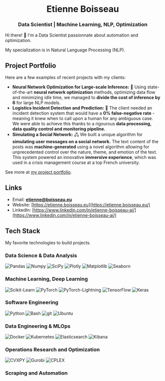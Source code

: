 <!--
**Nathravorn/Nathravorn** is a ✨ _special_ ✨ repository because its `README.md` (this file) appears on your GitHub profile.

Here are some ideas to get you started:

- 🔭 I’m currently working on ...
- 🌱 I’m currently learning ...
- 👯 I’m looking to collaborate on ...
- 🤔 I’m looking for help with ...
- 💬 Ask me about ...
- 📫 How to reach me: ...
- 😄 Pronouns: ...
- ⚡ Fun fact: ...
-->

<h1 align="center">Etienne Boisseau</h1>
<h3 align="center">Data Scientist | Machine Learning, NLP, Optimization</h3>

Hi there! 👋 I'm a Data Scientist passionnate about automation and optimization.

My specialization is in Natural Language Processing (NLP).

## Project Portfolio
Here are a few examples of recent projects with my clients:

- **Neural Network Optimization for Large-scale Inference:** 🧠 Using state-of-the-art **neural network optimization** methods, optimizing data flow and minimizing idle time, we managed to **divide the cost of inference by 6** for large NLP models.
- **Logistics Incident Detection and Prediction:** 🚚 The client needed an incident detection system that would have a **0% false-negative rate** - meaning it knew when to call upon a human for any ambiguous case. We were able to achieve this thanks to a rigourous **data processing, data quality control and monitoring pipeline.**
- **Simulating a Social Network:** 🖧 We built a unique algorithm for **simulating user messages on a social network.** The text content of the posts was **machine-generated** using a novel algorithm allowing for unprecedented control over the nature, theme, and emotion of the text. This system powered an innovative **immersive experience**, which was used in a crisis management course at a top French university.

See more at [my project portfolio](https://etienne.boisseau.eu#projects).

## Links

- Email: **etienne@boisseau.eu**
- Website: [https://etienne.boisseau.eu](https://etienne.boisseau.eu/)
- LinkedIn: [https://www.linkedin.com/in/etienne-boisseau-ai/](https://www.linkedin.com/in/etienne-boisseau-ai/)

## Tech Stack
My favorite technologies to build projects.

### Data Science & Data Analysis

<p>
<img alt="Pandas" src="https://img.shields.io/badge/-Pandas-150458?style=flat&logo=Pandas&logoColor=white"/>
<img alt="Numpy" src="https://img.shields.io/badge/-numpy-013243.svg?style=flat&logo=numpy&logoColor=white"/>
<img alt="SciPy" src="https://img.shields.io/badge/-SciPy-0C55A5.svg?style=flat&logo=scipy&logoColor=white"/>
<img alt="Plotly" src="https://img.shields.io/badge/-Plotly-3F4F75.svg?style=flat&logo=plotly&logoColor=white"/>
<img alt="Matplotlib" src="https://img.shields.io/badge/-Matplotlib-ffffff.svg?style=flat&logo=Matplotlib&logoColor=black"/>
<img alt="Seaborn" src="https://img.shields.io/badge/-Seaborn-5c7da2.svg?logoColor=white&logo=data%3Aimage%2Fpng%3Bbase64%2CiVBORw0KGgoAAAANSUhEUgAAADIAAAAyCAYAAAAeP4ixAAALrklEQVR42tRXA5gkSROdH2fbtvXhfGtrzLONmfXuqM%2B2bftubVtts6pdbS3i4uW3edZ6N74vuqpysjLfi3gRWVO2uezEE%2B%2FcuUePu4%2BsadRdVF3f2VbdqHuxvLrtx%2FLq9onsk3Bf06B7uaqus72mobPf5b1ajrnggpt2K9sejIHs1KVX86kVte2vVdV2GK669hG1Zfgr%2Fhdf%2FjY4d54hZzC6ye4IkNOpkMnsoQULzbmXX%2FteHdv2VqDpmoeDlbUdFib4ce%2FeLWef3atlj61OAJsOqmptrKrrWHndjY%2BFPv50WlhRY5TLF%2BnXlizkSVq2VBTP5liI%2FKkEFYslCgbjNHHSYu22O5%2BJVtZ2mqpq22%2B59NJb99sqJHr0GXpFZU2HaUzrG6rPH6G1a9eSJxmn0po1ACtcGsYBfpLLQhYmMNfvooWqR9xLC6QT4t1QKE6tHW8HKmra7YPKxzbxVv%2FdIgQuu%2BzOgzgDE2%2B945kQoi%2BBOhNRmuG1C8ALFQ%2FuAe432cC9Q4sIB6llQb%2BYC1ukeimWy8gAUCSapDGtb6pMaB7X3NGblUT3Pi0XsZ49M2auiP1eOvAUO4BEGVAwk5IZEhlwJ2JiXB9RBBGQgLRg9niEnMkYyDAxN3lTmswsrdK7MtUNOn%2BvviPKN4%2BUeg%2B96urrHwkg9dJCDBagoHdEc5zDCDAyqpKIIIUxRH8xOzIla2Wqx4p1hNuYkCkapG9sq8ipRcU8WCKRoebhryiDy8e2bBKJrn2aKyClUmk1wVaEA5QrFsnLQMMMYAGD8yTiZORoJ%2FM5qX0RcYDFc2J9tqRLw%2FuLmbzCc7%2Bz6ckWC5MlHpaBENmU1trxjsKZeXgjM9FyzZ33PK%2FKxeQGLAeOpo1ghqgqIohI4m8AujzkZw8AGNeDWUhL1oyb50BmyCTmzmOwuCIryCCIgaBLi2G%2BrC38DXUTHDhkTOeGkejRfCnLSZGZAEgpJSwOvaNoJ7hM4l5JJylbFBEXWcCcHxwGciWispZEZgAYckOdYGyc0yTWhukjKgCDCAhinNcK0vd2g5gLG9P%2BttJ%2F4Kib%2FhWJS3oOO7y6XueMxpL0a8MmAAKzcrRtLAOMwUDQys8TGBi0LgECgCSBbOB9AHZzFleGA3gP8zEu6wpyxRwmoBfBUzlICI7IeLZAV177sNK1V%2FMF%2F8TjvxU1HXPnzjdE5SG2jKUis4KiThULIkoy5bN9DsrxPPw9ns%2BydLJkYCAyO3aeB6CQJGQ2xW2lFbwmZLRm7VqxBq7SFJYh5iMAUm4xXlMGzWrzZ%2Fgrwtily217%2FiWLgZVjm9AlfpWF9bKKAhgAi6tcGI6IYePJbotow8gUagZzIBNEXZqaSNFch5c%2BXLCC3py9hMZ%2BPfk3%2FsK0BWJ8qtlJrkicpI3nDDu1mAgK7MVXvg3yp82fF%2F9Fve%2Fdv6q20xWJiIjIlwTw6V6bqAWAdXFUk%2Fk8xTj6v%2B4uIIFMQSoYl5H2xDX6cZWFnpg4G2A32EHapITFmvMVN8EymTzVX%2FlAoFu35mP%2BQKSqpmP4Y098qshMgMDSoA%2FAQEAeZog00i4kJ%2BfiXh6EIJTnJrHMq0jwm8Uf%2BGG6CIiWzRPs%2Bx%2FnaUP4g%2FN3XeqmffijzRwKawIMDjcYNG1lInhGZ9KYBO5lFwExH88HUZWJYBNshk03DOiGZynMzai26QG1W7d7j%2FilNoa09r5v6Es4M9DnIS1cGaRG39r0TE77zYGGswJZgEeyGVJY%2B18uNWCTreaoJSiourZjRJm0ypq2r%2FG%2FAkACHFojPv4WBjxCUiha%2BdmA8wOtNl0sQD6yaLeJ661eKq9qW9GlS5f%2FiyKva7yfazJNvzZkBUWN6ENKeIZF0hl0Fan%2FberTDA5xroii7969%2BfSbb38qBKBTWOvS5AdehiMvixfaxALbi38wfwWNaXtL5fquKKuq7xj%2B0ivfqYg6TlRp6OPo%2BVtXOhveycaNXxSva7j%2FubLq2s53xo1boAE0Oo4EvqO4weylwRVtc8sGV7bOXmnxbHAkfirWGoBku4LoxIWolLIrKrtiZ23btr2jtTFc2%2Fb3%2F2vvx1rfip2UO92zVZO83LeerdyqroeZ9949t0%2Bfvqoaxwy8vguDS%2BtwbXmXY4PX16FrcRUz9cyZA1lYvwP2zumbAgtb4fz0rZ1DH6Dg7sMKXr6xDWXdk5CsGACX1PoDLaP6PHRcvgEXb20Tn88EyCIql71j%2BgMBpvq12bXb%2B%2F6RWnZgfo0qT5U7sUUUdO%2BBWt7WqeKNLe%2BAnWPaQ14gRJ3zy1vQN75MFaCK6NSKmq%2FCtVu7RE%2BdAeFQi1pqbP02qLonwC%2BjVecA%2BLx0fn6DvH56allYiyZXN%2B%2FD4OI6P33O3qjRiHbEAmLDsYMdE%2FqaAKd56kfOz%2F900IdchQ3gk9bMscCsNsgsG4J0Rb%2FGMpQDIJX3gRiP9P%2BTgqLGJHEg2h1Zfq1F0wI7B2kCJcSkA1QooaQXcmQ9kF7YCaLcVs2xtHIIJFlN1NfZM1uxxnLlveAhbjytl0gViXaklBxxYGL5wvxPKL8KTRclIKT4m4bhuX1fKiztI62GrwzitBYYXAwpkjrOPbLs0h7wkDTpXByGZteIepSbmC6KvZPUWttpvDa7se%2BLJEgdR5cMToX9EUiSsIYBoqge2aOaao9qdMwpHyI6ngIMm5so8a4%2F%2BOafTiMVXBbom1%2FY%2FNMvowUCs9shuqgHYop7NEeygprzDBCcuINUKeuRyrrzgJMDYIF0w16D5hgerYS40j6di8SNlTvabjxnYFXePQVFFYMQEqmAsGil1sprzoHDfz0SVAyJwmoGSHntOTA0TeTcC0Dvxcv6dQoiveo8O7D67LOI121wqLuECDOLu5nKFcl6juwRAmJgksjQMF7HHrkwuQruXrkPOUNdKpa2Qqlc2ftNQfkgU7lCWTcDJCCEP0ZUVcOgb5zAuRcSKQNZw2UQoxIJZb3aY3he5wkTaRcMj8z%2BbGEjbOOdDsJ%2B%2Fd3ZpW2mcsXynuPECEMtaUYDRMWq6R1EUTpia%2BZAtnrwREAml3b2nw6iYm4ldI1PKv8mNKGCC0TRy6tayTzyq65mPSLNbABvvwLOPTOrVMhSDRwbRGHTVVCVDzy1shXnHDplOjax%2FJeZnUT70fySLiaPBLB5ZF%2BPpGU2MkBwphBqWq9AprKfPIOg0EiqK4bBc588RKq6vHL3D0s70daHH8a9cugkNq0UDV9cAj0KWtYjx6dWegN4%2BuRx7uEyNeRhA5mYJ3Msq6gDsiuHQaIcgFRZn%2BZI5pfeDNfX7zOT2AeWL%2FSiDd28ch9fm1plY%2BTgYCepPpJHMAlDgYxVSHn5APj4F2i%2BRyygI67TwNjiNgjFdY8RbIDgOEXPKN47JqH8qaxy%2BJQe4QdClcwp6mSel6n7ADuy3Hc2XUIQtU%2FMLJOLBCcpXxjE2kZEK7%2BZv7EDzu5ZRwKi5pFfSXo9ePnmc%2B7hLgjIl3Uxz5eq%2BgBXdLXX1JAiaf0jfeN4NriPuwRHq1fTCxvwbwHwDyyizK5zaimQWuQRQ4tUOH91CXAnxSMzixSRDpenpfcmJpd%2FSEhrIBHYP7PXsJmdT37JI7nF%2FNRKkNbDxNTKX46umQ8NjBLcBbosH%2BjFvGFlJ5oIDi19OjGzColp9aeKET6P2LhmwdjMGqRiPODuihkm4emy6JkmWeAOiDX62MzCJoTGlxMNtJWpqOOhVkYjePnxxwh51ydMBpOzq5CT1%2FbEDnsX5jZCD4HA9jnBWRdav8OxvhsmzzWs4DcDwzM%2F94%2FMQZy4Dspqz4OpjXhfahFoanlRTgucu7Kk2VQTHqX4VrOpxlEaRF2lMwfAs0frpU%2B%2BinjXxk5aiaC2XD2yn6BMPqKh89z8xh8bOJ7u7JuCLrSNzQdA257KcJsTbZ5BFXuKXtnB4XG7oWHcJ0ym%2Fr%2FK%2B%2B9HPo%2Bcfs3eKeMtJ7fMrxGUPZqfu1d2oJtndoCrZxae5zrgPi09DOJ3vvoq8nX07Iu6%2Bv7f68%2F7c2ZMhCsAAAAASUVORK5CYII%3D"/>
</p>

### Machine Learning, Deep Learning

<p>
<img alt="Scikit-Learn" src="https://img.shields.io/badge/-Scikit%20Learn-F7931E.svg?style=flat&logo=scikit-learn&logoColor=white"/>
<img alt="PyTorch" src="https://img.shields.io/badge/-PyTorch-%23EE4C2C.svg?style=flat&logo=PyTorch&logoColor=white"/>
<img alt="PyTorch-Lightning" src="https://img.shields.io/badge/-PyTorch%20Lightning-%23EE4C2C.svg?style=flat&logo=pytorchlightning&logoColor=white"/>
<img alt="TensorFlow" src="https://img.shields.io/badge/-TensorFlow-%23FF6F00.svg?style=flat&logo=TensorFlow&logoColor=white"/>
<img alt="Keras" src="https://img.shields.io/badge/-Keras-%23D00000.svg?style=flat&logo=Keras&logoColor=white"/>
</p>


### Software Engineering

<p>
<img alt="Python" src="https://img.shields.io/badge/-Python-3776AB?style=flat&logo=python&logoColor=white"/>
<img alt="Bash" src="https://img.shields.io/badge/-Bash-4EAA25?style=flat&logo=GNU Bash&logoColor=white"/>
<img alt="git" src="https://img.shields.io/badge/-Git-F05032?style=flat&logo=git&logoColor=white" />
<img alt="Ubuntu" src="https://img.shields.io/badge/-Ubuntu-E95420?style=flat&logo=ubuntu&logoColor=white"/>
</p>

### Data Engineering & MLOps

<p>
<img alt="Docker" src="https://img.shields.io/badge/-Docker-46a2f1?style=flat&logo=docker&logoColor=white" />
<img alt="Kubernetes" src="https://img.shields.io/badge/-Kubernetes-326CE5?style=flat&logo=Kubernetes&logoColor=white" />
<img alt="Elasticsearch" src="https://img.shields.io/badge/-Elasticsearch-005571?style=flat&logo=Elasticsearch&logoColor=white" />
<img alt="Kibana" src="https://img.shields.io/badge/-Kibana-005571?style=flat&logo=Kibana&logoColor=white" />
</p>

### Operations Research and Optimization

<p>
<img alt="CVXPY" src="https://img.shields.io/badge/-CVXPY-3e4349?style=flat&logo=python&logoColor=white" />
<img alt="Gurobi" src="https://img.shields.io/badge/-Gurobi-dd2113?style=flat&logo=gurobi&logoColor=white" />
<img alt="CPLEX" src="https://img.shields.io/badge/-CPLEX-121212?style=flat&logo=ibm&logoColor=white" />
</p>

### Scraping and Automation
